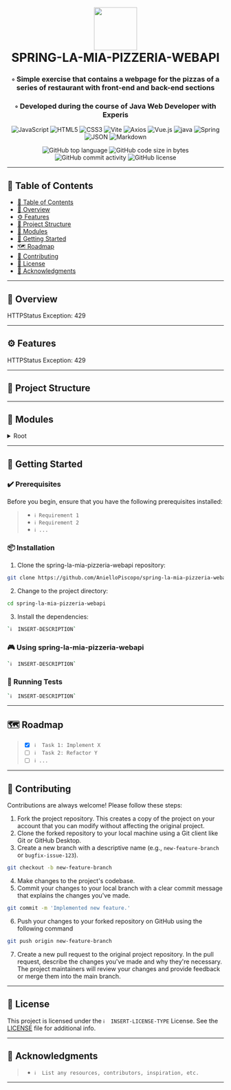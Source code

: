 <div align="center">
<h1 align="center">
<img src="https://img.shields.io/badge/Spring-4FC08D.svg?style&logo=Spring&logoColor=white" width="100" />
<br>SPRING-LA-MIA-PIZZERIA-WEBAPI
</h1>
<h3>◦ Simple exercise that contains a webpage for the pizzas of a series of restaurant with front-end and back-end sections</h3>
<h3>◦ Developed during the course of Java Web Developer with Experis</h3>

<p align="center">
<img src="https://img.shields.io/badge/JavaScript-F7DF1E.svg?style&logo=JavaScript&logoColor=black" alt="JavaScript" />
<img src="https://img.shields.io/badge/HTML5-E34F26.svg?style&logo=HTML5&logoColor=white" alt="HTML5" />
<img src="https://img.shields.io/badge/CSS3-E34F26.svg?style&logo=CSS3&logoColor=white" alt="CSS3" />
<img src="https://img.shields.io/badge/Vite-646CFF.svg?style&logo=Vite&logoColor=white" alt="Vite" />
<img src="https://img.shields.io/badge/Axios-5A29E4.svg?style&logo=Axios&logoColor=white" alt="Axios" />

<img src="https://img.shields.io/badge/Vue.js-4FC08D.svg?style&logo=vuedotjs&logoColor=white" alt="Vue.js" />
<img src="https://img.shields.io/badge/java-%23ED8B00.svg?style&logo=openjdk&logoColor=white" alt="java" />
<img src="https://img.shields.io/badge/Spring-4FC08D.svg?style&logo=Spring&logoColor=white" alt="Spring" />
<img src="https://img.shields.io/badge/JSON-000000.svg?style&logo=JSON&logoColor=white" alt="JSON" />
<img src="https://img.shields.io/badge/Markdown-000000.svg?style&logo=Markdown&logoColor=white" alt="Markdown" />
</p>
<img src="https://img.shields.io/github/languages/top/AnielloPiscopo/spring-la-mia-pizzeria-webapi?style&color=5D6D7E" alt="GitHub top language" />
<img src="https://img.shields.io/github/languages/code-size/AnielloPiscopo/spring-la-mia-pizzeria-webapi?style&color=5D6D7E" alt="GitHub code size in bytes" />
<img src="https://img.shields.io/github/commit-activity/m/AnielloPiscopo/spring-la-mia-pizzeria-webapi?style&color=5D6D7E" alt="GitHub commit activity" />
<img src="https://img.shields.io/github/license/AnielloPiscopo/spring-la-mia-pizzeria-webapi?style&color=5D6D7E" alt="GitHub license" />
</div>

---

## 📒 Table of Contents
- [📒 Table of Contents](#-table-of-contents)
- [📍 Overview](#-overview)
- [⚙️ Features](#-features)
- [📂 Project Structure](#project-structure)
- [🧩 Modules](#modules)
- [🚀 Getting Started](#-getting-started)
- [🗺 Roadmap](#-roadmap)
- [🤝 Contributing](#-contributing)
- [📄 License](#-license)
- [👏 Acknowledgments](#-acknowledgments)

---


## 📍 Overview

HTTPStatus Exception: 429

---

## ⚙️ Features

HTTPStatus Exception: 429

---


## 📂 Project Structure




---

## 🧩 Modules

<details closed><summary>Root</summary>

| File                                                                                                                                                                                                 | Summary                   |
| ---                                                                                                                                                                                                  | ---                       |
| [.classpath](https://github.com/AnielloPiscopo/spring-la-mia-pizzeria-webapi/blob/main/.classpath)                                                                                                   | HTTPStatus Exception: 429 |
| [.project](https://github.com/AnielloPiscopo/spring-la-mia-pizzeria-webapi/blob/main/.project)                                                                                                       | HTTPStatus Exception: 429 |
| [mvnw](https://github.com/AnielloPiscopo/spring-la-mia-pizzeria-webapi/blob/main/mvnw)                                                                                                               | HTTPStatus Exception: 429 |
| [mvnw.cmd](https://github.com/AnielloPiscopo/spring-la-mia-pizzeria-webapi/blob/main/mvnw.cmd)                                                                                                       | HTTPStatus Exception: 429 |
| [org.eclipse.core.resources.prefs](https://github.com/AnielloPiscopo/spring-la-mia-pizzeria-webapi/blob/main/.settings\org.eclipse.core.resources.prefs)                                             | HTTPStatus Exception: 429 |
| [org.eclipse.jdt.apt.core.prefs](https://github.com/AnielloPiscopo/spring-la-mia-pizzeria-webapi/blob/main/.settings\org.eclipse.jdt.apt.core.prefs)                                                 | HTTPStatus Exception: 429 |
| [org.eclipse.jdt.core.prefs](https://github.com/AnielloPiscopo/spring-la-mia-pizzeria-webapi/blob/main/.settings\org.eclipse.jdt.core.prefs)                                                         | HTTPStatus Exception: 429 |
| [org.eclipse.m2e.core.prefs](https://github.com/AnielloPiscopo/spring-la-mia-pizzeria-webapi/blob/main/.settings\org.eclipse.m2e.core.prefs)                                                         | HTTPStatus Exception: 429 |
| [org.springframework.ide.eclipse.prefs](https://github.com/AnielloPiscopo/spring-la-mia-pizzeria-webapi/blob/main/.settings\org.springframework.ide.eclipse.prefs)                                   | HTTPStatus Exception: 429 |
| [index.html](https://github.com/AnielloPiscopo/spring-la-mia-pizzeria-webapi/blob/main/front-end\index.html)                                                                                         | HTTPStatus Exception: 429 |
| [vite.config.js](https://github.com/AnielloPiscopo/spring-la-mia-pizzeria-webapi/blob/main/front-end\vite.config.js)                                                                                 | HTTPStatus Exception: 429 |
| [App.vue](https://github.com/AnielloPiscopo/spring-la-mia-pizzeria-webapi/blob/main/front-end\src\App.vue)                                                                                           | HTTPStatus Exception: 429 |
| [main.js](https://github.com/AnielloPiscopo/spring-la-mia-pizzeria-webapi/blob/main/front-end\src\main.js)                                                                                           | HTTPStatus Exception: 429 |
| [router.js](https://github.com/AnielloPiscopo/spring-la-mia-pizzeria-webapi/blob/main/front-end\src\router.js)                                                                                       | HTTPStatus Exception: 429 |
| [store.js](https://github.com/AnielloPiscopo/spring-la-mia-pizzeria-webapi/blob/main/front-end\src\store.js)                                                                                         | HTTPStatus Exception: 429 |
| [AppHeader.vue](https://github.com/AnielloPiscopo/spring-la-mia-pizzeria-webapi/blob/main/front-end\src\components\AppHeader.vue)                                                                    | HTTPStatus Exception: 429 |
| [LogoContainer.vue](https://github.com/AnielloPiscopo/spring-la-mia-pizzeria-webapi/blob/main/front-end\src\components\LogoContainer.vue)                                                            | HTTPStatus Exception: 429 |
| [NavBar.vue](https://github.com/AnielloPiscopo/spring-la-mia-pizzeria-webapi/blob/main/front-end\src\components\header\NavBar.vue)                                                                   | HTTPStatus Exception: 429 |
| [HomePage.vue](https://github.com/AnielloPiscopo/spring-la-mia-pizzeria-webapi/blob/main/front-end\src\pages\HomePage.vue)                                                                           | HTTPStatus Exception: 429 |
| [PizzasCreatePage.vue](https://github.com/AnielloPiscopo/spring-la-mia-pizzeria-webapi/blob/main/front-end\src\pages\PizzasCreatePage.vue)                                                           | HTTPStatus Exception: 429 |
| [PizzasEditPage.vue](https://github.com/AnielloPiscopo/spring-la-mia-pizzeria-webapi/blob/main/front-end\src\pages\PizzasEditPage.vue)                                                               | HTTPStatus Exception: 429 |
| [PizzasListPage.vue](https://github.com/AnielloPiscopo/spring-la-mia-pizzeria-webapi/blob/main/front-end\src\pages\PizzasListPage.vue)                                                               | HTTPStatus Exception: 429 |
| [SpringLaMiaPizzeriaCrudApplication.java](https://github.com/AnielloPiscopo/spring-la-mia-pizzeria-webapi/blob/main/src\main\java\org\java\spring\SpringLaMiaPizzeriaCrudApplication.java)           | HTTPStatus Exception: 429 |
| [ApiPizzaController.java](https://github.com/AnielloPiscopo/spring-la-mia-pizzeria-webapi/blob/main/src\main\java\org\java\spring\api\controller\ApiPizzaController.java)                            | HTTPStatus Exception: 429 |
| [AuthConfig.java](https://github.com/AnielloPiscopo/spring-la-mia-pizzeria-webapi/blob/main/src\main\java\org\java\spring\auth\conf\AuthConfig.java)                                                 | HTTPStatus Exception: 429 |
| [Role.java](https://github.com/AnielloPiscopo/spring-la-mia-pizzeria-webapi/blob/main/src\main\java\org\java\spring\auth\pojo\Role.java)                                                             | HTTPStatus Exception: 429 |
| [User.java](https://github.com/AnielloPiscopo/spring-la-mia-pizzeria-webapi/blob/main/src\main\java\org\java\spring\auth\pojo\User.java)                                                             | HTTPStatus Exception: 429 |
| [RoleRepo.java](https://github.com/AnielloPiscopo/spring-la-mia-pizzeria-webapi/blob/main/src\main\java\org\java\spring\auth\repo\RoleRepo.java)                                                     | HTTPStatus Exception: 429 |
| [UserRepo.java](https://github.com/AnielloPiscopo/spring-la-mia-pizzeria-webapi/blob/main/src\main\java\org\java\spring\auth\repo\UserRepo.java)                                                     | HTTPStatus Exception: 429 |
| [RoleServ.java](https://github.com/AnielloPiscopo/spring-la-mia-pizzeria-webapi/blob/main/src\main\java\org\java\spring\auth\services\RoleServ.java)                                                 | HTTPStatus Exception: 429 |
| [UserServ.java](https://github.com/AnielloPiscopo/spring-la-mia-pizzeria-webapi/blob/main/src\main\java\org\java\spring\auth\services\UserServ.java)                                                 | HTTPStatus Exception: 429 |
| [IngredientController.java](https://github.com/AnielloPiscopo/spring-la-mia-pizzeria-webapi/blob/main/src\main\java\org\java\spring\controllers\IngredientController.java)                           | HTTPStatus Exception: 429 |
| [MainController.java](https://github.com/AnielloPiscopo/spring-la-mia-pizzeria-webapi/blob/main/src\main\java\org\java\spring\controllers\MainController.java)                                       | HTTPStatus Exception: 429 |
| [PizzaController.java](https://github.com/AnielloPiscopo/spring-la-mia-pizzeria-webapi/blob/main/src\main\java\org\java\spring\controllers\PizzaController.java)                                     | HTTPStatus Exception: 429 |
| [SpecialOfferController.java](https://github.com/AnielloPiscopo/spring-la-mia-pizzeria-webapi/blob/main/src\main\java\org\java\spring\controllers\SpecialOfferController.java)                       | HTTPStatus Exception: 429 |
| [Helper.java](https://github.com/AnielloPiscopo/spring-la-mia-pizzeria-webapi/blob/main/src\main\java\org\java\spring\helper\Helper.java)                                                            | HTTPStatus Exception: 429 |
| [Ingredient.java](https://github.com/AnielloPiscopo/spring-la-mia-pizzeria-webapi/blob/main/src\main\java\org\java\spring\pojo\Ingredient.java)                                                      | HTTPStatus Exception: 429 |
| [Pizza.java](https://github.com/AnielloPiscopo/spring-la-mia-pizzeria-webapi/blob/main/src\main\java\org\java\spring\pojo\Pizza.java)                                                                | HTTPStatus Exception: 429 |
| [SpecialOffer.java](https://github.com/AnielloPiscopo/spring-la-mia-pizzeria-webapi/blob/main/src\main\java\org\java\spring\pojo\SpecialOffer.java)                                                  | HTTPStatus Exception: 429 |
| [IngredientRepo.java](https://github.com/AnielloPiscopo/spring-la-mia-pizzeria-webapi/blob/main/src\main\java\org\java\spring\repo\IngredientRepo.java)                                              | HTTPStatus Exception: 429 |
| [PizzaRepo.java](https://github.com/AnielloPiscopo/spring-la-mia-pizzeria-webapi/blob/main/src\main\java\org\java\spring\repo\PizzaRepo.java)                                                        | HTTPStatus Exception: 429 |
| [SpecialOfferRepo.java](https://github.com/AnielloPiscopo/spring-la-mia-pizzeria-webapi/blob/main/src\main\java\org\java\spring\repo\SpecialOfferRepo.java)                                          | HTTPStatus Exception: 429 |
| [IngredientServ.java](https://github.com/AnielloPiscopo/spring-la-mia-pizzeria-webapi/blob/main/src\main\java\org\java\spring\services\IngredientServ.java)                                          | HTTPStatus Exception: 429 |
| [PizzaServ.java](https://github.com/AnielloPiscopo/spring-la-mia-pizzeria-webapi/blob/main/src\main\java\org\java\spring\services\PizzaServ.java)                                                    | HTTPStatus Exception: 429 |
| [SpecialOfferServ.java](https://github.com/AnielloPiscopo/spring-la-mia-pizzeria-webapi/blob/main/src\main\java\org\java\spring\services\SpecialOfferServ.java)                                      | HTTPStatus Exception: 429 |
| [header.html](https://github.com/AnielloPiscopo/spring-la-mia-pizzeria-webapi/blob/main/src\main\resources\templates\frag\header.html)                                                               | HTTPStatus Exception: 429 |
| [main-layout.html](https://github.com/AnielloPiscopo/spring-la-mia-pizzeria-webapi/blob/main/src\main\resources\templates\frag\main-layout.html)                                                     | HTTPStatus Exception: 429 |
| [index.html](https://github.com/AnielloPiscopo/spring-la-mia-pizzeria-webapi/blob/main/src\main\resources\templates\view\index.html)                                                                 | HTTPStatus Exception: 429 |
| [index.html](https://github.com/AnielloPiscopo/spring-la-mia-pizzeria-webapi/blob/main/src\main\resources\templates\view\ingredient\index.html)                                                      | HTTPStatus Exception: 429 |
| [trash.html](https://github.com/AnielloPiscopo/spring-la-mia-pizzeria-webapi/blob/main/src\main\resources\templates\view\ingredient\trash.html)                                                      | HTTPStatus Exception: 429 |
| [table-layout.html](https://github.com/AnielloPiscopo/spring-la-mia-pizzeria-webapi/blob/main/src\main\resources\templates\view\ingredient\frag\table-layout.html)                                   | HTTPStatus Exception: 429 |
| [create.html](https://github.com/AnielloPiscopo/spring-la-mia-pizzeria-webapi/blob/main/src\main\resources\templates\view\pizza\create.html)                                                         | HTTPStatus Exception: 429 |
| [edit.html](https://github.com/AnielloPiscopo/spring-la-mia-pizzeria-webapi/blob/main/src\main\resources\templates\view\pizza\edit.html)                                                             | HTTPStatus Exception: 429 |
| [index.html](https://github.com/AnielloPiscopo/spring-la-mia-pizzeria-webapi/blob/main/src\main\resources\templates\view\pizza\index.html)                                                           | HTTPStatus Exception: 429 |
| [show.html](https://github.com/AnielloPiscopo/spring-la-mia-pizzeria-webapi/blob/main/src\main\resources\templates\view\pizza\show.html)                                                             | HTTPStatus Exception: 429 |
| [trash.html](https://github.com/AnielloPiscopo/spring-la-mia-pizzeria-webapi/blob/main/src\main\resources\templates\view\pizza\trash.html)                                                           | HTTPStatus Exception: 429 |
| [form.html](https://github.com/AnielloPiscopo/spring-la-mia-pizzeria-webapi/blob/main/src\main\resources\templates\view\pizza\frag\form.html)                                                        | HTTPStatus Exception: 429 |
| [table-layout.html](https://github.com/AnielloPiscopo/spring-la-mia-pizzeria-webapi/blob/main/src\main\resources\templates\view\pizza\frag\table-layout.html)                                        | HTTPStatus Exception: 429 |
| [create.html](https://github.com/AnielloPiscopo/spring-la-mia-pizzeria-webapi/blob/main/src\main\resources\templates\view\special-offer\create.html)                                                 | HTTPStatus Exception: 429 |
| [edit.html](https://github.com/AnielloPiscopo/spring-la-mia-pizzeria-webapi/blob/main/src\main\resources\templates\view\special-offer\edit.html)                                                     | HTTPStatus Exception: 429 |
| [index.html](https://github.com/AnielloPiscopo/spring-la-mia-pizzeria-webapi/blob/main/src\main\resources\templates\view\special-offer\index.html)                                                   | HTTPStatus Exception: 429 |
| [show.html](https://github.com/AnielloPiscopo/spring-la-mia-pizzeria-webapi/blob/main/src\main\resources\templates\view\special-offer\show.html)                                                     | HTTPStatus Exception: 429 |
| [trash.html](https://github.com/AnielloPiscopo/spring-la-mia-pizzeria-webapi/blob/main/src\main\resources\templates\view\special-offer\trash.html)                                                   | HTTPStatus Exception: 429 |
| [form.html](https://github.com/AnielloPiscopo/spring-la-mia-pizzeria-webapi/blob/main/src\main\resources\templates\view\special-offer\frag\form.html)                                                | HTTPStatus Exception: 429 |
| [table-layout.html](https://github.com/AnielloPiscopo/spring-la-mia-pizzeria-webapi/blob/main/src\main\resources\templates\view\special-offer\frag\table-layout.html)                                | HTTPStatus Exception: 429 |
| [SpringLaMiaPizzeriaCrudApplicationTests.java](https://github.com/AnielloPiscopo/spring-la-mia-pizzeria-webapi/blob/main/src\test\java\org\java\spring\SpringLaMiaPizzeriaCrudApplicationTests.java) | HTTPStatus Exception: 429 |
| [MANIFEST.MF](https://github.com/AnielloPiscopo/spring-la-mia-pizzeria-webapi/blob/main/target\classes\META-INF\MANIFEST.MF)                                                                         | HTTPStatus Exception: 429 |
| [header.html](https://github.com/AnielloPiscopo/spring-la-mia-pizzeria-webapi/blob/main/target\classes\templates\frag\header.html)                                                                   | HTTPStatus Exception: 429 |
| [main-layout.html](https://github.com/AnielloPiscopo/spring-la-mia-pizzeria-webapi/blob/main/target\classes\templates\frag\main-layout.html)                                                         | HTTPStatus Exception: 429 |
| [index.html](https://github.com/AnielloPiscopo/spring-la-mia-pizzeria-webapi/blob/main/target\classes\templates\view\index.html)                                                                     | HTTPStatus Exception: 429 |
| [index.html](https://github.com/AnielloPiscopo/spring-la-mia-pizzeria-webapi/blob/main/target\classes\templates\view\ingredient\index.html)                                                          | HTTPStatus Exception: 429 |
| [trash.html](https://github.com/AnielloPiscopo/spring-la-mia-pizzeria-webapi/blob/main/target\classes\templates\view\ingredient\trash.html)                                                          | HTTPStatus Exception: 429 |
| [table-layout.html](https://github.com/AnielloPiscopo/spring-la-mia-pizzeria-webapi/blob/main/target\classes\templates\view\ingredient\frag\table-layout.html)                                       | HTTPStatus Exception: 429 |
| [create.html](https://github.com/AnielloPiscopo/spring-la-mia-pizzeria-webapi/blob/main/target\classes\templates\view\pizza\create.html)                                                             | HTTPStatus Exception: 429 |
| [edit.html](https://github.com/AnielloPiscopo/spring-la-mia-pizzeria-webapi/blob/main/target\classes\templates\view\pizza\edit.html)                                                                 | HTTPStatus Exception: 429 |
| [index.html](https://github.com/AnielloPiscopo/spring-la-mia-pizzeria-webapi/blob/main/target\classes\templates\view\pizza\index.html)                                                               | HTTPStatus Exception: 429 |
| [show.html](https://github.com/AnielloPiscopo/spring-la-mia-pizzeria-webapi/blob/main/target\classes\templates\view\pizza\show.html)                                                                 | HTTPStatus Exception: 429 |
| [trash.html](https://github.com/AnielloPiscopo/spring-la-mia-pizzeria-webapi/blob/main/target\classes\templates\view\pizza\trash.html)                                                               | HTTPStatus Exception: 429 |
| [form.html](https://github.com/AnielloPiscopo/spring-la-mia-pizzeria-webapi/blob/main/target\classes\templates\view\pizza\frag\form.html)                                                            | HTTPStatus Exception: 429 |
| [table-layout.html](https://github.com/AnielloPiscopo/spring-la-mia-pizzeria-webapi/blob/main/target\classes\templates\view\pizza\frag\table-layout.html)                                            | HTTPStatus Exception: 429 |
| [create.html](https://github.com/AnielloPiscopo/spring-la-mia-pizzeria-webapi/blob/main/target\classes\templates\view\special-offer\create.html)                                                     | HTTPStatus Exception: 429 |
| [edit.html](https://github.com/AnielloPiscopo/spring-la-mia-pizzeria-webapi/blob/main/target\classes\templates\view\special-offer\edit.html)                                                         | HTTPStatus Exception: 429 |
| [index.html](https://github.com/AnielloPiscopo/spring-la-mia-pizzeria-webapi/blob/main/target\classes\templates\view\special-offer\index.html)                                                       | HTTPStatus Exception: 429 |
| [show.html](https://github.com/AnielloPiscopo/spring-la-mia-pizzeria-webapi/blob/main/target\classes\templates\view\special-offer\show.html)                                                         | HTTPStatus Exception: 429 |
| [trash.html](https://github.com/AnielloPiscopo/spring-la-mia-pizzeria-webapi/blob/main/target\classes\templates\view\special-offer\trash.html)                                                       | HTTPStatus Exception: 429 |
| [form.html](https://github.com/AnielloPiscopo/spring-la-mia-pizzeria-webapi/blob/main/target\classes\templates\view\special-offer\frag\form.html)                                                    | HTTPStatus Exception: 429 |
| [table-layout.html](https://github.com/AnielloPiscopo/spring-la-mia-pizzeria-webapi/blob/main/target\classes\templates\view\special-offer\frag\table-layout.html)                                    | HTTPStatus Exception: 429 |

</details>

---

## 🚀 Getting Started

### ✔️ Prerequisites

Before you begin, ensure that you have the following prerequisites installed:
> - `ℹ️ Requirement 1`
> - `ℹ️ Requirement 2`
> - `ℹ️ ...`

### 📦 Installation

1. Clone the spring-la-mia-pizzeria-webapi repository:
```sh
git clone https://github.com/AnielloPiscopo/spring-la-mia-pizzeria-webapi
```

2. Change to the project directory:
```sh
cd spring-la-mia-pizzeria-webapi
```

3. Install the dependencies:
```sh
`ℹ️  INSERT-DESCRIPTION`
```

### 🎮 Using spring-la-mia-pizzeria-webapi

```sh
`ℹ️  INSERT-DESCRIPTION`
```

### 🧪 Running Tests
```sh
`ℹ️  INSERT-DESCRIPTION`
```

---


## 🗺 Roadmap

> - [X] `ℹ️  Task 1: Implement X`
> - [ ] `ℹ️  Task 2: Refactor Y`
> - [ ] `ℹ️ ...`


---

## 🤝 Contributing

Contributions are always welcome! Please follow these steps:
1. Fork the project repository. This creates a copy of the project on your account that you can modify without affecting the original project.
2. Clone the forked repository to your local machine using a Git client like Git or GitHub Desktop.
3. Create a new branch with a descriptive name (e.g., `new-feature-branch` or `bugfix-issue-123`).
```sh
git checkout -b new-feature-branch
```
4. Make changes to the project's codebase.
5. Commit your changes to your local branch with a clear commit message that explains the changes you've made.
```sh
git commit -m 'Implemented new feature.'
```
6. Push your changes to your forked repository on GitHub using the following command
```sh
git push origin new-feature-branch
```
7. Create a new pull request to the original project repository. In the pull request, describe the changes you've made and why they're necessary.
The project maintainers will review your changes and provide feedback or merge them into the main branch.

---

## 📄 License

This project is licensed under the `ℹ️  INSERT-LICENSE-TYPE` License. See the [LICENSE](https://docs.github.com/en/communities/setting-up-your-project-for-healthy-contributions/adding-a-license-to-a-repository) file for additional info.

---

## 👏 Acknowledgments

> - `ℹ️  List any resources, contributors, inspiration, etc.`

---
